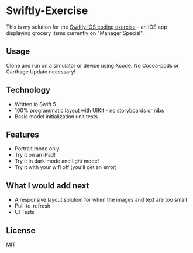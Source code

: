 
# Swiftly-Exercise

This is my solution for the [Swiftly iOS coding exercise](https://github.com/Swiftly-Systems/code-exercise-ios) - an iOS app displaying grocery items currently on "Manager Special".

## Usage
Clone and run on a simulator or device using Xcode. No Cocoa-pods or Carthage Update necessary!

## Technology
* Written in Swift 5
* 100% programmatic layout with UIKit - no storyboards or nibs
* Basic model initialization unit tests

## Features
* Portrait mode only
* Try it on an iPad!
* Try it in dark mode and light mode!
* Try it with your wifi off (you'll get an error)

## What I would add next
* A responsive layout solution for when the images and text are too small
* Pull-to-refresh
* UI Tests

## License
[MIT](https://choosealicense.com/licenses/mit/)
